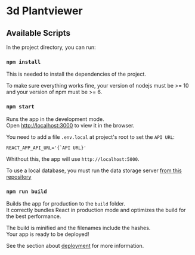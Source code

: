 # 3d Plantviewer

## Available Scripts
In the project directory, you can run:

### ```npm install```

This is needed to install the dependencies of the project.

To make sure everything works fine, your version of nodejs must be >= 10 and 
your version of npm must be >= 6.

### ```npm start```

Runs the app in the development mode.<br>
Open [http://localhost:3000](http://localhost:3000) to view it in the browser.

You need to add a file `.env.local` at project's root to set the `API URL`:

```
REACT_APP_API_URL='{`API URL}'
```
Whithout this, the app will use `http://localhost:5000`.

To use a local database, you must run the data storage server [from this repository](https://github.com/romi/data-storage)

### `npm run build`

Builds the app for production to the `build` folder.<br>
It correctly bundles React in production mode and optimizes the build for the best performance.

The build is minified and the filenames include the hashes.<br>
Your app is ready to be deployed!

See the section about [deployment](https://facebook.github.io/create-react-app/docs/deployment) for more information.
